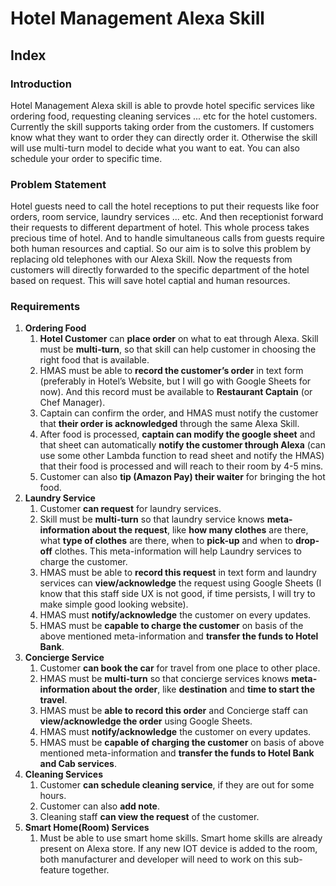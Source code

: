 # Hotel Management Alexa Skill

## Index

### Introduction
Hotel Management Alexa skill is able to provde hotel specific services like ordering food, requesting cleaning services ... etc for the hotel customers. Currently the skill supports taking order from the customers. If customers know what they want to order they can directly order it. Otherwise the skill will use multi-turn model to decide what you want to eat. You can also schedule your order to specific time.

### Problem Statement
Hotel guests need to call the hotel receptions to put their requests like foor orders, room service, laundry services ... etc. And then receptionist forward their requests to different department of hotel. This whole process takes precious time of hotel. And to handle simultaneous calls from guests require both human resources and captial. So our aim is to solve this problem by replacing old telephones with our Alexa Skill. Now the requests from customers will directly forwarded to the specific department of the hotel based on request. This will save hotel captial and human resources.

### Requirements

1. **Ordering Food**
    1. **Hotel Customer** can **place order** on what to eat through Alexa. Skill must be **multi-turn**, so that skill can help customer in choosing the right food that is available.
    2. HMAS must be able to **record the customer’s order** in text form (preferably in Hotel’s Website, but I will  go with Google Sheets for now). And this record must be available to **Restaurant Captain** (or Chef Manager).
    3. Captain can confirm the order, and HMAS must notify the customer that **their order is acknowledged** through the same Alexa Skill.
    4. After food is processed, **captain can modify the google sheet** and that sheet can automatically **notify the customer through Alexa** (can use some other Lambda function to read sheet and notify the HMAS) that their food is processed and will reach to their room by 4-5 mins.
    5. Customer can also **tip (Amazon Pay) their waiter** for bringing the hot food.
2. **Laundry Service**
    1. Customer **can request** for laundry services.
    2. Skill must be **multi-turn** so that laundry service knows **meta-information about the request**, like **how many clothes** are there, what **type of clothes** are there, when to **pick-up** and when to **drop-off** clothes. This meta-information will help Laundry services to charge the customer. 
    3. HMAS must be able to **record this request** in text form and laundry services can **view/acknowledge** the request using Google Sheets (I know that this staff side UX is not good, if time persists, I will try to make simple good looking website).
    4. HMAS must **notify/acknowledge** the customer on every updates.
    5. HMAS must be **capable to charge the customer** on basis of the above mentioned meta-information and **transfer the funds to Hotel Bank**. 
3. **Concierge Service**
    1. Customer **can book the car** for travel from one place to other place.
    2. HMAS must be **multi-turn** so that concierge services knows **meta-information about the order**, like **destination** and **time to start the travel**.
    3. HMAS must be **able to record this order** and Concierge staff can **view/acknowledge the order** using Google Sheets.
    4. HMAS must **notify/acknowledge** the customer on every updates.
    5. HMAS must be **capable of charging the customer** on basis of above mentioned meta-information and **transfer the funds to Hotel Bank and Cab services**.
4. **Cleaning Services**
    1. Customer **can schedule cleaning service**, if they are out for some hours.
    2. Customer can also **add note**.
    3. Cleaning staff **can view the request** of the customer.
5. **Smart Home(Room) Services**
    1. Must be able to use smart home skills. Smart home skills are already present on Alexa store. If any new IOT device is added to the room, both manufacturer and developer will need to work on this sub-feature together.

